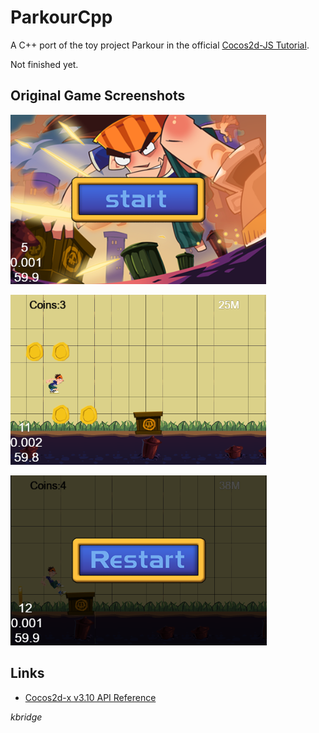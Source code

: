 # ParkourCpp

A C++ port of the toy project Parkour in the official [Cocos2d-JS Tutorial](http://cocos2d-x.org/docs/tutorials/javascript/javascript/index.html).

Not finished yet.

## Original Game Screenshots

![Game Start](screenshot1.png)

![Game Running](screenshot2.png)

![Game Over](screenshot3.png)

## Links

* [Cocos2d-x v3.10 API Reference](http://www.cocos2d-x.org/docs/api-ref/cplusplus/V3.10/)

*kbridge*

